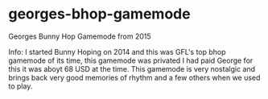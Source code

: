 # georges-bhop-gamemode
Georges Bunny Hop Gamemode from 2015

Info: I started Bunny Hoping on 2014 and this was GFL's top bhop gamemode of its time, this gamemode was privated I had paid George for this it was aboyt 68 USD at the time. This gamemode is very nostalgic and brings back very good memories of rhythm and a few others when we used to play.
